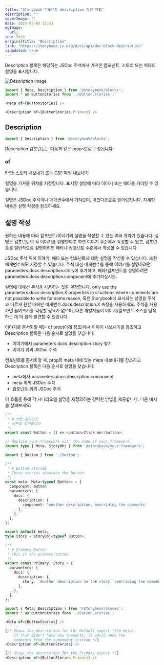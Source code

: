 ```yaml
---
title: "Storybook 컴포넌트 description 작성 방법"
description: ""
coverImage: ""
date: 2024-08-03 15:53
ogImage: 
  url: 
tag: Tech
originalTitle: "Description"
link: "https://storybook.js.org/docs/api/doc-block-description"
isUpdated: true
---
```







Description 블록은 해당하는 JSDoc 주석에서 가져온 컴포넌트, 스토리 또는 메타의 설명을 표시합니다.

![Description Image](/assets/img/Description_0.png)

```js
import { Meta, Description } from '@storybook/blocks';
import * as ButtonStories from './Button.stories';

<Meta of={ButtonStories} />

<Description of={ButtonStories.Primary} />
```

## Description



```js
import { Description } from '@storybook/blocks';
```

Description 컴포넌트는 다음과 같은 props으로 구성됩니다:

### of

타입: 스토리 내보내기 또는 CSF 파일 내보내기



설명을 가져올 위치를 지정합니다. 표시할 설명에 따라 이야기 또는 메타를 가리킬 수 있습니다.

설명은 JSDoc 주석이나 매개변수에서 가져오며, 마크다운으로 렌더링됩니다. 자세한 내용은 설명 작성을 참조하세요.

## 설명 작성

원하는 내용에 따라 컴포넌트/이야기의 설명을 작성할 수 있는 여러 위치가 있습니다. 설명은 컴포넌트의 각 이야기를 설명한다고 하면 이야기 수준에서 작성할 수 있고, 컴포넌트를 일반적으로 설명하려면 메타나 컴포넌트 수준에서 작성할 수 있습니다.



JSDoc 주석 위에 이야기, 메타 또는 컴포넌트에 대한 설명을 작성할 수 있습니다. 또한 매개변수에도 지정할 수 있습니다. 주석 대신 매개변수를 통해 이야기를 설명하려면 parameters.docs.description.story에 추가하고, 메타/컴포넌트를 설명하려면 parameters.docs.description.component에 추가하십시오.

설명에 대해선 주석을 사용하는 것을 권장합니다. only use the parameters.docs.description.X properties in situations where comments are not possible to write for some reason, 혹은 Storybook에 표시되는 설명을 주석과 다르게 원할 때에만 매개변수.docs.description.X 속성을 사용하세요. 주석을 사용하면 들여쓰기를 걱정할 필요가 없으며, 다른 개발자들이 이야기/컴포넌트 소스를 탐색하는 데 더 쉽게 발견할 수 있습니다.

이야기를 문서화할 때는 of prop(아래 참조)에서 이야기 내보내기를 참조하고 Description 블록은 다음 순서로 설명을 찾습니다:

- 이야기에서 parameters.docs.description.story 찾기
- 이야기 위의 JSDoc 주석



컴포넌트를 문서화할 때, prop의 meta 내에 있는 meta 내보내기를 참조하고 Description 블록은 다음 순서로 설명을 찾습니다:

- meta에서 parameters.docs.description.component
- meta 위의 JSDoc 주석
- 컴포넌트 위의 JSDoc 주석

이 흐름을 통해 각 시나리오별 설명을 재정의하는 강력한 방법을 제공합니다. 다음 예시를 살펴보세요:

```js
/**
 * # 버튼 컴포넌트
 * 버튼을 보여줍니다
 */
export const Button = () => <button>Click me</button>;
```



```typescript
// Replace your-framework with the name of your framework
import type { Meta, StoryObj } from '@storybook/your-framework';

import { Button } from './Button';

/**
 * # Button stories
 * These stories showcase the button
 */
const meta: Meta<typeof Button> = {
  component: Button
  parameters: {
    docs: {
      description: {
        component: 'Another description, overriding the comments'
      },
    },
  },
};

export default meta;
type Story = StoryObj<typeof Button>;

/**
 * # Primary Button
 * This is the primary button
 */
export const Primary: Story = {
  parameters: {
    docs: {
      description: {
        story: 'Another description on the story, overriding the comments'
      },
    },
  },
};
```

```js
import { Meta, Description } from '@storybook/blocks';
import * as ButtonStories from './Button.stories';

<Meta of={ButtonStories} />

{/* Shows the description for the default export (the meta).
    If that didn't have any comments, it would show the 
    comments from the component instead */}
<Description of={ButtonStories} />

{/* Shows the description for the Primary export */}
<Description of={ButtonStories.Primary} />
```